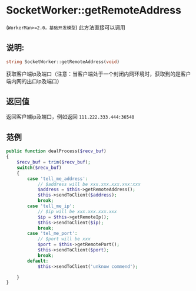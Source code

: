 # SocketWorker::getRemoteAddress
(```WorkerMan>=2.0，基础开发模型```)   此方法直接可以调用

## 说明:
```php
string SocketWorker::getRemoteAddress(void)
```

获取客户端ip及端口（注意：当客户端处于一个封闭内网环境时，获取到的是客户端内网的出口ip及端口）

## 返回值
返回客户端ip及端口，例如返回 ```111.222.333.444:36540```

## 范例


```php
public function dealProcess($recv_buf)
{
    $recv_buf = trim($recv_buf);
    switch($recv_buf)
    {
        case 'tell_me_address':
            // $address will be xxx.xxx.xxx.xxx:xxx
            $address = $this->getRemoteAddress();
            $this->sendToClient($address);
            break;
        case 'tell_me_ip':
            // $ip will be xxx.xxx.xxx.xxx
            $ip = $this->getRemoteIp();
            $this->sendToClient($ip);
            break;
        case 'tel_me_port':
            // $port will be xxx
            $port = $this->getRemotePort();
            $this->sendToClient($port);
            break;
        default:
            $this->sendToClient('unknow commend');

    }
}

```

